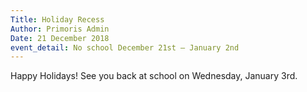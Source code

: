 ```yaml
---
Title: Holiday Recess
Author: Primoris Admin
Date: 21 December 2018
event_detail: No school December 21st — January 2nd
---
```


Happy Holidays! See you back at school on Wednesday, January 3rd.
